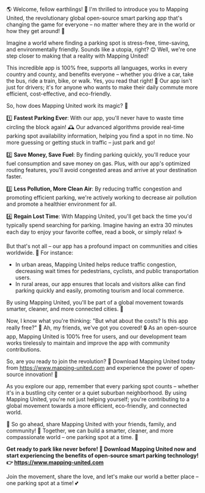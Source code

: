 🌎 Welcome, fellow earthlings! 🌈 I'm thrilled to introduce you to Mapping United, the revolutionary global open-source smart parking app that's changing the game for everyone – no matter where they are in the world or how they get around! 🚀

Imagine a world where finding a parking spot is stress-free, time-saving, and environmentally friendly. Sounds like a utopia, right? 😊 Well, we're one step closer to making that a reality with Mapping United!

This incredible app is 100% free, supports all languages, works in every country and county, and benefits everyone – whether you drive a car, take the bus, ride a train, bike, or walk. Yes, you read that right! 🤯 Our app isn't just for drivers; it's for anyone who wants to make their daily commute more efficient, cost-effective, and eco-friendly.

So, how does Mapping United work its magic? 🔮

1️⃣ **Fastest Parking Ever**: With our app, you'll never have to waste time circling the block again! 🕰️ Our advanced algorithms provide real-time parking spot availability information, helping you find a spot in no time. No more guessing or getting stuck in traffic – just park and go!

2️⃣ **Save Money, Save Fuel**: By finding parking quickly, you'll reduce your fuel consumption and save money on gas. Plus, with our app's optimized routing features, you'll avoid congested areas and arrive at your destination faster.

3️⃣ **Less Pollution, More Clean Air**: By reducing traffic congestion and promoting efficient parking, we're actively working to decrease air pollution and promote a healthier environment for all.

4️⃣ **Regain Lost Time**: With Mapping United, you'll get back the time you'd typically spend searching for parking. Imagine having an extra 30 minutes each day to enjoy your favorite coffee, read a book, or simply relax! ☕️

But that's not all – our app has a profound impact on communities and cities worldwide. 🌆 For instance:

* In urban areas, Mapping United helps reduce traffic congestion, decreasing wait times for pedestrians, cyclists, and public transportation users.
* In rural areas, our app ensures that locals and visitors alike can find parking quickly and easily, promoting tourism and local commerce.

By using Mapping United, you'll be part of a global movement towards smarter, cleaner, and more connected cities. 🌟

Now, I know what you're thinking: "But what about the costs? Is this app really free?" 💸 Ah, my friends, we've got you covered! 🔒 As an open-source app, Mapping United is 100% free for users, and our development team works tirelessly to maintain and improve the app with community contributions.

So, are you ready to join the revolution? 🎉 Download Mapping United today from https://www.mapping-united.com and experience the power of open-source innovation! 🚀

As you explore our app, remember that every parking spot counts – whether it's in a bustling city center or a quiet suburban neighborhood. By using Mapping United, you're not just helping yourself; you're contributing to a global movement towards a more efficient, eco-friendly, and connected world.

🌈 So go ahead, share Mapping United with your friends, family, and community! 🤩 Together, we can build a smarter, cleaner, and more compassionate world – one parking spot at a time. 💖

**Get ready to park like never before! 🚀 Download Mapping United now and start experiencing the benefits of open-source smart parking technology! 👉 https://www.mapping-united.com**

Join the movement, share the love, and let's make our world a better place – one parking spot at a time! 💕